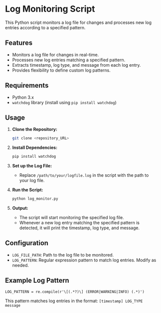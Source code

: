 # Log Monitoring Script

This Python script monitors a log file for changes and processes new log entries according to a specified pattern.

## Features

- Monitors a log file for changes in real-time.
- Processes new log entries matching a specified pattern.
- Extracts timestamp, log type, and message from each log entry.
- Provides flexibility to define custom log patterns.

## Requirements

- Python 3.x
- `watchdog` library (install using `pip install watchdog`)

## Usage

1. **Clone the Repository:**
   ```bash
   git clone <repository_URL>
   ```

2. **Install Dependencies:**
   ```bash
   pip install watchdog
   ```

3. **Set up the Log File:**
   - Replace `/path/to/your/logfile.log` in the script with the path to your log file.

4. **Run the Script:**
   ```bash
   python log_monitor.py
   ```

5. **Output:**
   - The script will start monitoring the specified log file.
   - Whenever a new log entry matching the specified pattern is detected, it will print the timestamp, log type, and message.

## Configuration

- `LOG_FILE_PATH`: Path to the log file to be monitored.
- `LOG_PATTERN`: Regular expression pattern to match log entries. Modify as needed.

## Example Log Pattern
   ```
   LOG_PATTERN = re.compile(r'\[(.*?)\] (ERROR|WARNING|INFO) (.*)')
   ```

   This pattern matches log entries in the format: `[timestamp] LOG_TYPE message`

